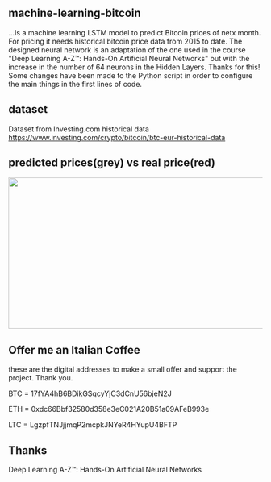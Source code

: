 ## machine-learning-bitcoin
...Is a machine learning LSTM model to predict Bitcoin prices of netx month. For pricing it needs historical bitcoin price data from 2015 to date.
The designed neural network is an adaptation of the one used in the course "Deep Learning A-Z™: Hands-On Artificial Neural Networks" but with the increase in the number of 64 neurons in the Hidden Layers. Thanks for this!
Some changes have been made to the Python script in order to configure the main things in the first lines of code.

## dataset
Dataset from Investing.com historical data https://www.investing.com/crypto/bitcoin/btc-eur-historical-data


## predicted prices(grey) vs real price(red)

<img align="center" width="600" height="300" src="http://www.marcelloincarbone.it/wp-content/uploads/2018/08/64_neurons_bitcoin-2.jpg">

## Offer me an Italian Coffee
these are the digital addresses to make a small offer and support the project. Thank you. 

BTC = 17fYA4hB6BDikGSqcyYjC3dCnU56bjeN2J  

ETH = 0xdc66Bbf32580d358e3eC021A20B51a09AFeB993e  

LTC = LgzpfTNJjjmqP2mcpkJNYeR4HYupU4BFTP

## Thanks 

Deep Learning A-Z™: Hands-On Artificial Neural Networks

